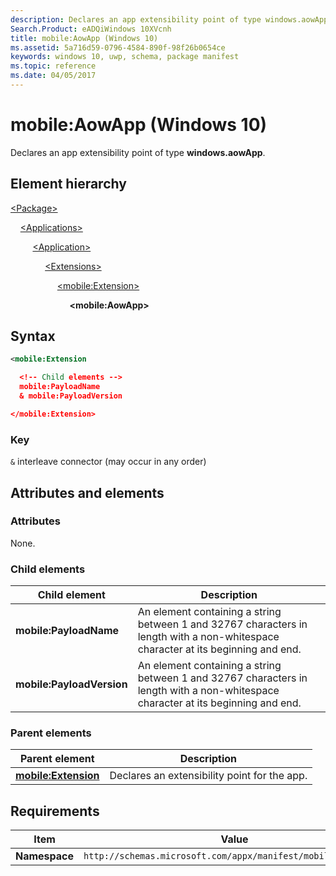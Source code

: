 ```yaml
---
description: Declares an app extensibility point of type windows.aowApp.
Search.Product: eADQiWindows 10XVcnh
title: mobile:AowApp (Windows 10)
ms.assetid: 5a716d59-0796-4584-890f-98f26b0654ce
keywords: windows 10, uwp, schema, package manifest
ms.topic: reference
ms.date: 04/05/2017
---
```


# mobile:AowApp (Windows 10)

Declares an app extensibility point of type **windows.aowApp**.

## Element hierarchy

[\<Package\>](element-package.md)

&nbsp;&nbsp;&nbsp;&nbsp;[\<Applications\>](element-applications.md)

&nbsp;&nbsp;&nbsp;&nbsp; &nbsp;&nbsp;&nbsp;&nbsp;[\<Application\>](element-application.md)

&nbsp;&nbsp;&nbsp;&nbsp; &nbsp;&nbsp;&nbsp;&nbsp; &nbsp;&nbsp;&nbsp;&nbsp;[\<Extensions\>](element-extensions.md)

&nbsp;&nbsp;&nbsp;&nbsp; &nbsp;&nbsp;&nbsp;&nbsp; &nbsp;&nbsp;&nbsp;&nbsp; &nbsp;&nbsp;&nbsp;&nbsp;[\<mobile:Extension\>](element-mobile-extension-manual.md)

&nbsp;&nbsp;&nbsp;&nbsp; &nbsp;&nbsp;&nbsp;&nbsp; &nbsp;&nbsp;&nbsp;&nbsp; &nbsp;&nbsp;&nbsp;&nbsp; &nbsp;&nbsp;&nbsp;&nbsp;**\<mobile:AowApp\>**

## Syntax

```xml
<mobile:Extension

  <!-- Child elements -->
  mobile:PayloadName
  & mobile:PayloadVersion

</mobile:Extension>
```

### Key

`&`  interleave connector (may occur in any order)

## Attributes and elements

### Attributes

None.

### Child elements

| Child element | Description |
|-|-|
| **mobile:PayloadName**    | An element containing a string between 1 and 32767 characters in length with a non-whitespace character at its beginning and end. |
| **mobile:PayloadVersion** | An element containing a string between 1 and 32767 characters in length with a non-whitespace character at its beginning and end. |

### Parent elements

| Parent element | Description |
|-|-|
| [**mobile:Extension**](element-mobile-extension-manual.md) | Declares an extensibility point for the app. |

## Requirements

| Item  | Value  |
|--|--|
| **Namespace** | `http://schemas.microsoft.com/appx/manifest/mobile/windows10` |
